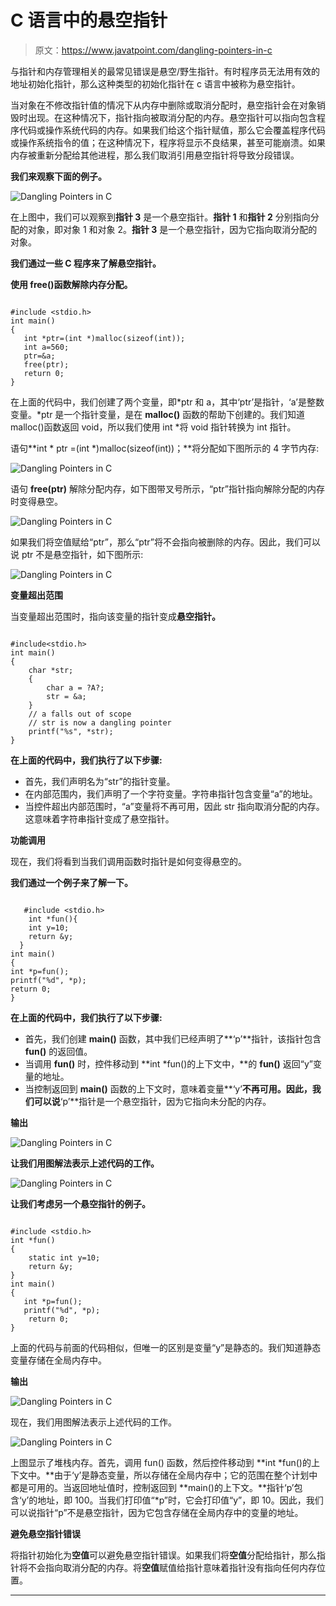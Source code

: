 # C 语言中的悬空指针

> 原文：<https://www.javatpoint.com/dangling-pointers-in-c>

与指针和内存管理相关的最常见错误是悬空/野生指针。有时程序员无法用有效的地址初始化指针，那么这种类型的初始化指针在 c 语言中被称为悬空指针。

当对象在不修改指针值的情况下从内存中删除或取消分配时，悬空指针会在对象销毁时出现。在这种情况下，指针指向被取消分配的内存。悬空指针可以指向包含程序代码或操作系统代码的内存。如果我们给这个指针赋值，那么它会覆盖程序代码或操作系统指令的值；在这种情况下，程序将显示不良结果，甚至可能崩溃。如果内存被重新分配给其他进程，那么我们取消引用悬空指针将导致分段错误。

**我们来观察下面的例子。**

![Dangling Pointers in C](img/df97c20da23acc06943ff0dcfdb91f46.png)

在上图中，我们可以观察到**指针 3** 是一个悬空指针。**指针 1** 和**指针 2** 分别指向分配的对象，即对象 1 和对象 2。**指针 3** 是一个悬空指针，因为它指向取消分配的对象。

**我们通过一些 C 程序来了解悬空指针。**

**使用 free()函数解除内存分配。**

```

#include <stdio.h>
int main()
{
   int *ptr=(int *)malloc(sizeof(int));
   int a=560;
   ptr=&a;
   free(ptr);
   return 0;
}

```

在上面的代码中，我们创建了两个变量，即*ptr 和 a，其中‘ptr’是指针，‘a’是整数变量。*ptr 是一个指针变量，是在 **malloc()** 函数的帮助下创建的。我们知道 malloc()函数返回 void，所以我们使用 int *将 void 指针转换为 int 指针。

语句**int * ptr =(int *)malloc(sizeof(int))；**将分配如下图所示的 4 字节内存:

![Dangling Pointers in C](img/0b7b6ccb26888fb40bb6b80af84a193c.png)

语句 **free(ptr)** 解除分配内存，如下图带叉号所示，“ptr”指针指向解除分配的内存时变得悬空。

![Dangling Pointers in C](img/0b7e32fee3d47b0f7a88040ec17e1593.png)

如果我们将空值赋给“ptr”，那么“ptr”将不会指向被删除的内存。因此，我们可以说 ptr 不是悬空指针，如下图所示:

![Dangling Pointers in C](img/64b25f5d4aeb0f71971be891e83edc5c.png)

**变量超出范围**

当变量超出范围时，指向该变量的指针变成**悬空指针。**

```

#include<stdio.h>
int main()
{
    char *str;
    {
        char a = ?A?;
        str = &a;
    }
    // a falls out of scope 
    // str is now a dangling pointer 
    printf("%s", *str);
}

```

**在上面的代码中，我们执行了以下步骤:**

*   首先，我们声明名为“str”的指针变量。
*   在内部范围内，我们声明了一个字符变量。字符串指针包含变量“a”的地址。
*   当控件超出内部范围时，“a”变量将不再可用，因此 str 指向取消分配的内存。这意味着字符串指针变成了悬空指针。

**功能调用**

现在，我们将看到当我们调用函数时指针是如何变得悬空的。

**我们通过一个例子来了解一下。**

```

   #include <stdio.h>
    int *fun(){
    int y=10;
    return &y;
  }
int main()
{
int *p=fun();
printf("%d", *p);
return 0;
}

```

**在上面的代码中，我们执行了以下步骤:**

*   首先，我们创建 **main()** 函数，其中我们已经声明了**‘p’**指针，该指针包含 **fun()** 的返回值。
*   当调用 **fun()** 时，控件移动到 **int *fun()的上下文中，**的 **fun()** 返回“y”变量的地址。
*   当控制返回到 **main()** 函数的上下文时，意味着变量**‘y’**不再可用。因此，我们可以说**‘p’**指针是一个悬空指针，因为它指向未分配的内存。

**输出**

![Dangling Pointers in C](img/4d8b977239a899014233e921241e48ab.png)

**让我们用图解法表示上述代码的工作。**

![Dangling Pointers in C](img/6be36b51afbb418ec6855d1f18ed1d1d.png)

**让我们考虑另一个悬空指针的例子。**

```

#include <stdio.h>
int *fun()
{
    static int y=10;
    return &y;
}
int main()
{
   int *p=fun();
   printf("%d", *p);
    return 0;
}

```

上面的代码与前面的代码相似，但唯一的区别是变量“y”是静态的。我们知道静态变量存储在全局内存中。

**输出**

![Dangling Pointers in C](img/f255818ede448562e29e3d3a0b7dea4d.png)

现在，我们用图解法表示上述代码的工作。

![Dangling Pointers in C](img/0db7635e8c7d7063829b4a0773b851a5.png)

上图显示了堆栈内存。首先，调用 fun() 函数，然后控件移动到 **int *fun()的上下文中。**由于‘y’是静态变量，所以存储在全局内存中；它的范围在整个计划中都是可用的。当返回地址值时，控制返回到 **main()的上下文。**指针‘p’包含‘y’的地址，即 100。当我们打印值“*p”时，它会打印值“y”，即 10。因此，我们可以说指针“p”不是悬空指针，因为它包含存储在全局内存中的变量的地址。

**避免悬空指针错误**

将指针初始化为**空值**可以避免悬空指针错误。如果我们将**空值**分配给指针，那么指针将不会指向取消分配的内存。将**空值**赋值给指针意味着指针没有指向任何内存位置。

* * *